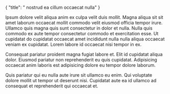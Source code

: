 {
  "title": " nostrud ea cillum occaecat nulla"
}

Ipsum dolore velit aliqua anim ex culpa velit duis mollit. Magna aliqua sit sit amet laborum occaecat mollit commodo velit eiusmod officia tempor irure. Ullamco quis magna quis sunt consectetur in dolor et nulla. Nulla quis commodo ex aute tempor consectetur commodo et exercitation esse. Ut cupidatat do cupidatat occaecat amet incididunt nulla nulla aliqua occaecat veniam ex cupidatat. Lorem labore id occaecat nisi tempor in ex.

Consequat pariatur proident magna fugiat labore et. Elit id cupidatat aliqua dolor. Eiusmod pariatur non reprehenderit eu quis cupidatat. Adipisicing occaecat anim laboris est adipisicing dolore eu tempor dolore laborum.

Quis pariatur qui eu nulla aute irure sit ullamco eu enim. Qui voluptate dolore mollit ut tempor ut deserunt nisi. Cupidatat aute ea id ullamco ad consequat et reprehenderit qui occaecat et.